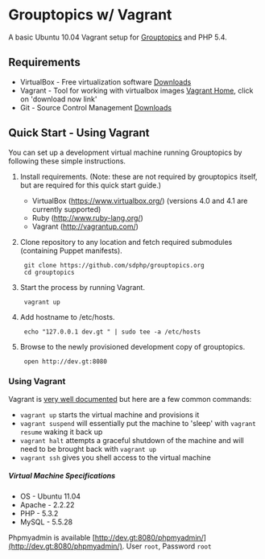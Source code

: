 # Grouptopics w/ Vagrant

A basic Ubuntu 10.04 Vagrant setup for [Grouptopics](https://github.com/sdphp/grouptopics.org) and PHP 5.4.

## Requirements

* VirtualBox - Free virtualization software [Downloads](https://www.virtualbox.org/wiki/Downloads)
* Vagrant - Tool for working with virtualbox images [Vagrant Home](https://www.vagrantup.com), click on 'download now link'
* Git - Source Control Management [Downloads](http://git-scm.com/downloads)

## Quick Start - Using Vagrant

You can set up a development virtual machine running Grouptopics by following these simple instructions.

1. Install requirements. (Note: these are not required by grouptopics itself, but are required for this quick start guide.)
   - VirtualBox (https://www.virtualbox.org/) (versions 4.0 and 4.1 are currently supported)
   - Ruby (http://www.ruby-lang.org/)
   - Vagrant (http://vagrantup.com/)

2. Clone repository to any location and fetch required submodules (containing Puppet manifests).

        git clone https://github.com/sdphp/grouptopics.org
        cd grouptopics

3. Start the process by running Vagrant.

        vagrant up

4. Add hostname to /etc/hosts.

        echo "127.0.0.1 dev.gt " | sudo tee -a /etc/hosts

5. Browse to the newly provisioned development copy of grouptopics.

        open http://dev.gt:8080

### Using Vagrant

Vagrant is [very well documented](http://vagrantup.com/v1/docs/index.html) but here are a few common commands:

* `vagrant up` starts the virtual machine and provisions it
* `vagrant suspend` will essentially put the machine to 'sleep' with `vagrant resume` waking it back up
* `vagrant halt` attempts a graceful shutdown of the machine and will need to be brought back with `vagrant up`
* `vagrant ssh` gives you shell access to the virtual machine


##### Virtual Machine Specifications #####

* OS     - Ubuntu 11.04
* Apache - 2.2.22
* PHP    - 5.3.2
* MySQL  - 5.5.28

Phpmyadmin is available [http://dev.gt:8080/phpmyadmin/](http://dev.gt:8080/phpmyadmin/). User `root`, Password `root`
